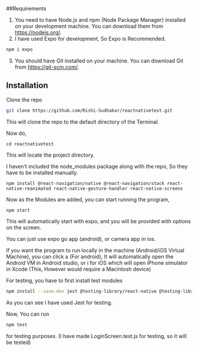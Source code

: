 ##Requirements

1. You need to have Node.js and npm (Node Package Manager) installed on your development machine. You can download them from https://nodejs.org/.
2. I have used Expo for development, So Expo is Recommended.
  ```sh
  npm i expo
  ```
3. You should have Git installed on your machine. You can download Git from https://git-scm.com/.

## Installation

Clone the repo

```sh
git clone https://github.com/Rishi-Sudhakar/reactnativetest.git
```
This will clone the repo to the default directory of the Terminal.

Now do,
```
cd reactnativetest
```
This will locate the project directory.

I haven't included the node_modules package along with the repo, So they have to be installed manually.

```
npm install @react-navigation/native @react-navigation/stack react-native-reanimated react-native-gesture-handler react-native-screens
```
Now as the Modules are added, you can start running the program,

```sh
npm start
```
This will automatically start with expo, and you will be provided with options on the screen.

You can just use expo go app (android), or camera app in ios.

If you want the program to run locally in the machine (Android/iOS Virtual Machine), you can click a (For android), It will automatically open the Android VM in Android studio, or i for iOS which will open iPhone simulator in Xcode (This, However would require a Macintosh device)

For testing, you have to first install test modules

```sh
npm install --save-dev jest @testing-library/react-native @testing-library/jest-native
```

As you can see I have used Jest for testing.

Now, You can run 
```sh
npm test
```
for testing purposes.
(I have made LoginScreen.test.js for testing, so it will be tested)
